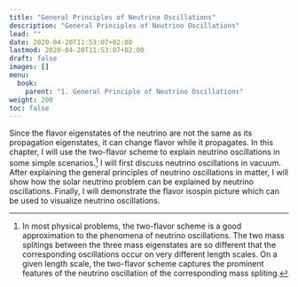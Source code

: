 ```yaml
---
title: "General Principles of Neutrino Oscillations"
description: "General Principles of Neutrino Oscillations"
lead: ""
date: 2020-04-20T11:53:07+02:00
lastmod: 2020-04-20T11:53:07+02:00
draft: false
images: []
menu:
  book:
    parent: "1. General Principle of Neutrino Oscillations"
weight: 200
toc: false
---
```


Since the flavor eigenstates of the neutrino are not the same as its propagation eigenstates, it can change flavor while it propagates.
In this chapter, I will use the two-flavor scheme to explain neutrino oscillations in some simple scenarios.[^1]
I will first discuss neutrino oscillations in vacuum. After explaining the general principles of neutrino oscillations in matter, I will show how the solar neutrino problem can be explained by neutrino oscillations. Finally, I will demonstrate the flavor isospin picture which can be used to visualize neutrino oscillations.

[^1]: In most physical problems, the two-flavor scheme is a good approximation to the phenomena of neutrino oscillations. The two mass splitings between the three mass eigenstates are so different that the corresponding oscillations occur on very different length scales. On a given length scale, the two-flavor scheme captures the prominent features of the neutrino oscillation of the corresponding mass spliting.